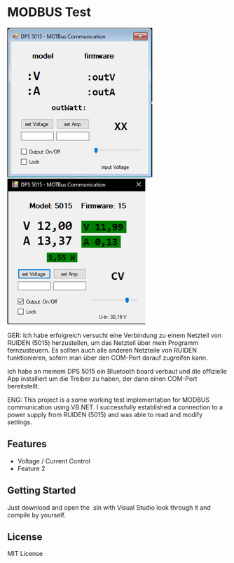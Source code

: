 # MODBUS Test


![User Interface Screenshot](images/1.png)
![User Interface Screenshot](images/2.png)




GER:
Ich habe erfolgreich versucht eine Verbindung zu einem Netzteil von RUIDEN (5015) herzustellen,
um das Netzteil über mein Programm fernzusteuern.
Es sollten auch alle anderen Netzteile von RUIDEN funktionieren,
sofern man über den COM-Port darauf zugreifen kann.

Ich habe an meinem DPS 5015 ein Bluetooth board verbaut und die offizielle App installiert
um die Treiber zu haben, der dann einen COM-Port bereitstellt.


ENG:
This project is a some working test implementation for MODBUS communication using VB.NET.
I successfully established a connection to a power supply from RUIDEN (5015) 
and was able to read and modify settings.




## Features
- Voltage / Current Control
- Feature 2



## Getting Started
Just download and open the .sln with Visual Studio
look through it and compile by yourself.


## License
MIT License